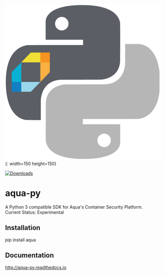 ![alt tag|150x150](/docs/source/_static/aqua_logo.png?raw=true "aqua-py"){: width=150 height=150}

[![Downloads](https://pepy.tech/badge/aqua)](https://pepy.tech/project/aqua)

aqua-py
====

A Python 3 compatible SDK for Aqua's Container Security Platform.<br/>
Current Status: Experimental

## Installation
pip install aqua

## Documentation
http://aqua-py.readthedocs.io